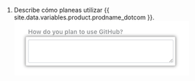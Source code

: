 1. Describe cómo planeas utilizar {{ site.data.variables.product.prodname_dotcom }}. ![Campo de descripción sobre cómo planeas utilizar {{ site.data.variables.product.prodname_dotcom }}](/assets/images/help/education/purpose-for-github-education.png)
